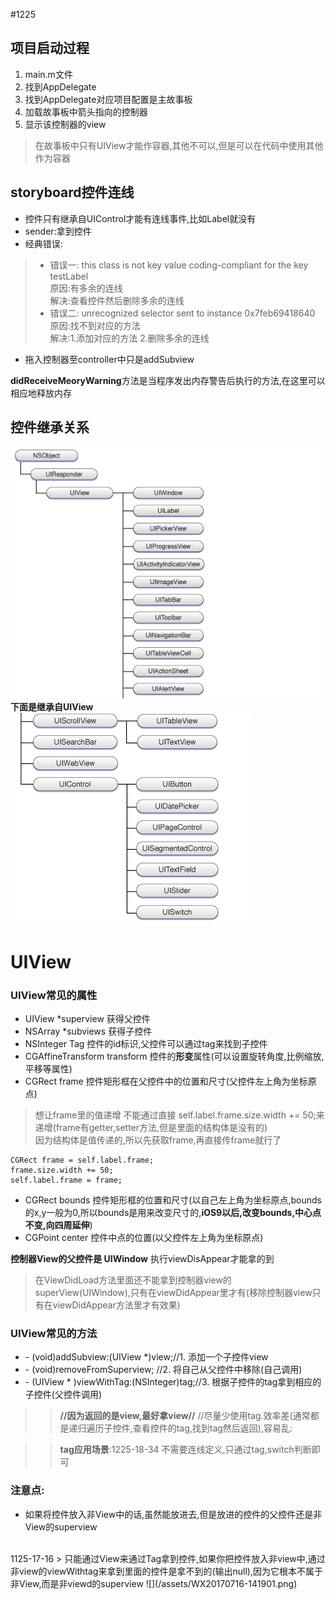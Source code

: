 #1225

## 项目启动过程
1. main.m文件
2. 找到AppDelegate
3. 找到AppDelegate对应项目配置是主故事板
4. 加载故事板中箭头指向的控制器
5. 显示该控制器的view
> 在故事板中只有UIView才能作容器,其他不可以,但是可以在代码中使用其他作为容器

## storyboard控件连线

* 控件只有继承自UIControl才能有连线事件,比如Label就没有</br>
* sender:拿到控件
* 经典错误:
>* 错误一: this class is not key value coding-compliant for the key testLabel</br>
原因:有多余的连线</br>
解决:查看控件然后删除多余的连线
>* 错误二: unrecognized selector sent to instance 0x7feb69418640</br>
原因:找不到对应的方法</br>
解决:1.添加对应的方法 2.删除多余的连线
* 拖入控制器至controller中只是addSubview

 **didReceiveMeoryWarning**方法是当程序发出内存警告后执行的方法,在这里可以相应地释放内存


## 控件继承关系
![1.](/assets/260268-a1ea00609264aa8f.png)
**下面是继承自UIView**
![继承自UIView](/assets/260268-0ce40aa4f8a638cd.png)
# UIView
### UIView常见的属性


* UIView *superview 获得父控件
* NSArray *subviews 获得子控件
* NSInteger Tag 控件的id标识,父控件可以通过tag来找到子控件
* CGAffineTransform transform 控件的**形变**属性(可以设置旋转角度,比例缩放,平移等属性)
* CGRect frame 控件矩形框在父控件中的位置和尺寸(父控件左上角为坐标原点)
> 想让frame里的值递增 不能通过直接 self.label.frame.size.width += 50;来递增(frame有getter,setter方法,但是里面的结构体是没有的)</br>
因为结构体是值传递的,所以先获取frame,再直接传frame就行了
```objective
CGRect frame = self.label.frame;
frame.size.width += 50;
self.label.frame = frame;
```

* CGRect bounds 控件矩形框的位置和尺寸(以自己左上角为坐标原点,bounds的x,y一般为0,所以bounds是用来改变尺寸的,**iOS9以后,改变bounds,中心点不变,向四周延伸**) 
* CGPoint center 控件中点的位置(以父控件左上角为坐标原点)


**控制器View的父控件是 UIWindow**  执行viewDisAppear才能拿的到
> 在ViewDidLoad方法里面还不能拿到控制器view的superView(UIWindow),只有在viewDidAppear里才有(移除控制器view只有在viewDidAppear方法里才有效果)
### UIView常见的方法
* \- (void)addSubview:(UIView *)view;//1. 添加一个子控件view
* \- (void)removeFromSuperview; //2. 将自己从父控件中移除(自己调用)
* \- (UIView * )viewWithTag:(NSInteger)tag;//3. 根据子控件的tag拿到相应的子控件(父控件调用)
>> **//因为返回的是view,最好拿view//**
>>//尽量少使用tag.效率差(通常都是递归遍历子控件,查看控件的tag,找到tag然后返回),容易乱:

>> **tag应用场景**:1225-18-34
不需要连线定义,只通过tag,switch判断即可

### 注意点:
* 如果将控件放入非View中的话,虽然能放进去,但是放进的控件的父控件还是非View的superview
<br/>
1125-17-16
> 只能通过View来通过Tag拿到控件,如果你把控件放入非view中,通过非view的viewWithtag来拿到里面的控件是拿不到的(输出null),因为它根本不属于非View,而是非viewd的superview
![](/assets/WX20170716-141901.png)



 









